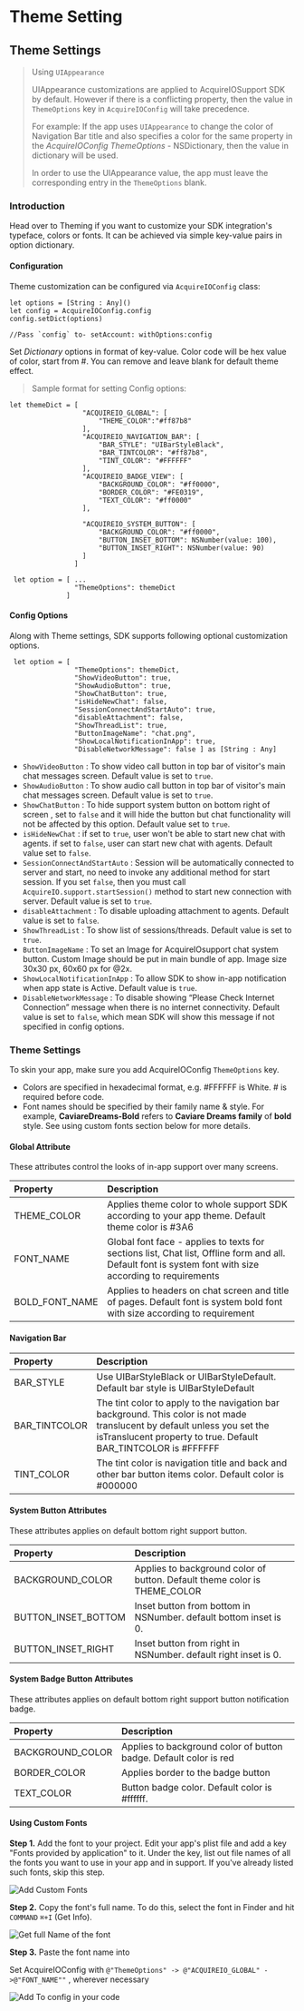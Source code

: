# Theme Setting

## Theme Settings

> Using `UIAppearance`
>
> UIAppearance customizations are applied to AcquireIOSupport SDK by default. However if there is a conflicting property, then the value in `ThemeOptions` key in `AcquireIOConfig` will take precedence.
>
> For example: If the app uses `UIAppearance` to change the color of Navigation Bar title and also specifies a color for the same property in the _AcquireIOConfig ThemeOptions_ - NSDictionary, then the value in dictionary will be used.
>
> In order to use the UIAppearance value, the app must leave the corresponding entry in the `ThemeOptions` blank.

### Introduction

Head over to Theming if you want to customize your SDK integration's typeface, colors or fonts. It can be achieved via simple key-value pairs in option dictionary.

#### Configuration

Theme customization can be configured via `AcquireIOConfig` class:

```text
let options = [String : Any]()
let config = AcquireIOConfig.config
config.setDict(options)

//Pass `config` to- setAccount: withOptions:config
```

Set _Dictionary_ options in format of key-value. Color code will be hex value of color, start from \#. You can remove and leave blank for default theme effect.

> Sample format for setting Config options:

```text
let themeDict = [
                  "ACQUIREIO_GLOBAL": [
                      "THEME_COLOR":"#ff87b8"
                  ],
                  "ACQUIREIO_NAVIGATION_BAR": [
                      "BAR_STYLE": "UIBarStyleBlack",
                      "BAR_TINTCOLOR": "#ff87b8",
                      "TINT_COLOR": "#FFFFFF"
                  ],
                  "ACQUIREIO_BADGE_VIEW": [
                      "BACKGROUND_COLOR": "#ff0000",
                      "BORDER_COLOR": "#FE0319",
                      "TEXT_COLOR": "#ff0000"
                  ],
                  
                  "ACQUIREIO_SYSTEM_BUTTON": [
                      "BACKGROUND_COLOR": "#ff0000",
                      "BUTTON_INSET_BOTTOM": NSNumber(value: 100),
                      "BUTTON_INSET_RIGHT": NSNumber(value: 90)
                  ]
                ]

 let option = [ ...
                "ThemeOptions": themeDict
              ]
```

#### Config Options

Along with Theme settings, SDK supports following optional customization options.

```text
 let option = [
                "ThemeOptions": themeDict,
                "ShowVideoButton": true,
                "ShowAudioButton": true,
                "ShowChatButton": true,            
                "isHideNewChat": false,
                "SessionConnectAndStartAuto": true,
                "disableAttachment": false,
                "ShowThreadList": true,
                "ButtonImageName": "chat.png",
                "ShowLocalNotificationInApp": true,
                "DisableNetworkMessage": false ] as [String : Any]
```

* `ShowVideoButton` : To show video call button in top bar of visitor's main chat messages screen. Default value is set to `true`.
* `ShowAudioButton` : To show audio call button in top bar of visitor's main chat messages screen. Default value is set to `true`.
* `ShowChatButton` : To hide support system button on bottom right of screen , set to `false` and it will hide the button but chat functionality will not be affected by this option. Default value set to `true`.
* `isHideNewChat` : if set to `true`, user won't be able to start new chat with agents. if set to `false`, user can start new chat with agents. Default value set to `false`.
* `SessionConnectAndStartAuto` : Session will be automatically connected to server and start, no need to invoke any additional method for start session. If you set `false`, then you must call `AcquireIO.support.startSession()` method to start new connection with server. Default value is set to `true`.
* `disableAttachment` : To disable uploading attachment to agents. Default value is set to `false`.
* `ShowThreadList` : To show list of sessions/threads. Default value is set to `true`.
* `ButtonImageName` : To set an Image for AcquireIOsupport chat system button. Custom Image should be put in main bundle of app. Image size 30x30 px, 60x60 px for @2x.
* `ShowLocalNotificationInApp` : To allow SDK to show in-app notification when app state is Active. Default value is `true`.
* `DisableNetworkMessage` : To disable showing “Please Check Internet Connection” message when there is no internet connectivity. Default value is set to `false`, which mean SDK will show this message if not specified in config options.

### Theme Settings

To skin your app, make sure you add AcquireIOConfig `ThemeOptions` key.

* Colors are specified in hexadecimal format, e.g. \#FFFFFF is White. \# is required before code.
* Font names should be specified by their family name & style. For example, **CaviareDreams-Bold** refers to **Caviare Dreams family** of **bold** style. See using custom fonts section below for more details.

#### Global Attribute

These attributes control the looks of in-app support over many screens.

| Property | Description |
| :--- | :--- |
| THEME\_COLOR | Applies theme color to whole support SDK according to your app theme. Default theme color is \#3A6 |
| FONT\_NAME | Global font face - applies to texts for sections list, Chat list, Offline form and all. Default font is system font with size according to requirements |
| BOLD\_FONT\_NAME | Applies to headers on chat screen and title of pages. Default font is system bold font with size according to requirement |

#### Navigation Bar

| Property | Description |
| :--- | :--- |
| BAR\_STYLE | Use UIBarStyleBlack or UIBarStyleDefault. Default bar style is UIBarStyleDefault |
| BAR\_TINTCOLOR | The tint color to apply to the navigation bar background. This color is not made translucent by default unless you set the isTranslucent property to true. Default BAR\_TINTCOLOR is \#FFFFFF |
| TINT\_COLOR | The tint color is navigation title and back and other bar button items color. Default color is \#000000 |

#### System Button Attributes

These attributes applies on default bottom right support button.

| Property | Description |
| :--- | :--- |
| BACKGROUND\_COLOR | Applies to background color of button. Default theme color is THEME\_COLOR |
| BUTTON\_INSET\_BOTTOM | Inset button from bottom in NSNumber. default bottom inset is 0. |
| BUTTON\_INSET\_RIGHT | Inset button from right in NSNumber. default right inset is 0. |

#### System Badge Button Attributes

These attributes applies on default bottom right support button notification badge.

| Property | Description |
| :--- | :--- |
| BACKGROUND\_COLOR | Applies to background color of button badge. Default color is red |
| BORDER\_COLOR | Applies border to the badge button |
| TEXT\_COLOR | Button badge color. Default color is \#ffffff. |

#### Using Custom Fonts

**Step 1.** Add the font to your project. Edit your app's plist file and add a key "Fonts provided by application" to it. Under the key, list out file names of all the fonts you want to use in your app and in support. If you've already listed such fonts, skip this step.

![Add Custom Fonts](https://gblobscdn.gitbook.com/assets%2F-LMa9C05MmCnAr03_v9O%2F-LN9EeARIb0jlqCV5rMw%2F-LN9F1_w4tEq2jAlh6ye%2Ffont-screen.png?alt=media&token=0683d74a-3780-4987-a517-2399008718c3)

**Step 2.** Copy the font's full name. To do this, select the font in Finder and hit `COMMAND` `⌘+I` \(Get Info\).

![Get full Name of the font](https://gblobscdn.gitbook.com/assets%2F-LMa9C05MmCnAr03_v9O%2F-LN9EeARIb0jlqCV5rMw%2F-LN9FCAVkyfSaMNtD3UV%2FfontName-screen.png?alt=media&token=889e571b-effb-4059-aa0b-55346b3be3f2)

**Step 3.** Paste the font name into

Set AcquireIOConfig with `@"ThemeOptions" -> @"ACQUIREIO_GLOBAL" ->@"FONT_NAME""` , wherever necessary

![Add To config in your code](https://gblobscdn.gitbook.com/assets%2F-LMa9C05MmCnAr03_v9O%2F-LNxYVHfRlIavnBiPh8X%2F-LNxeuBmaeWBQyOh1kJq%2Fimage-sample-code-config-dict.png?alt=media&token=7828300b-bc6c-407b-b495-a7ae334b7996)

